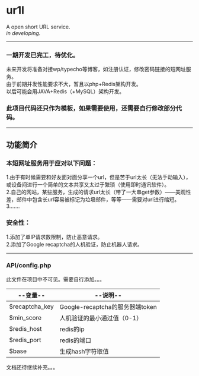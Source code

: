 # ur1l
A open short URL service.     
*in developing.*

-------------
### 一期开发已完工，待优化。
未来开发将准备对接wp/typecho等博客，如注册认证，修改密码链接的短网址服务。     
由于前期并发性能要求不大，暂且以php+Redis架构开发。   
以后可能会用JAVA+Redis（+MySQL）架构开发。    
### 此项目代码还只作为模板，如果需要使用，还需要自行修改部分代码。    

-----------
## 功能简介
### 本短网址服务用于应对以下问题：   
1.由于有时候需要和好友面对面分享一个url，但是苦于url太长（无法手动输入），或设备间进行一个简单的文本共享又太过于繁琐（使用即时通讯软件）。   
2.自己的网站，某些服务，生成的请求url太长（带了一大串get参数）——美观性差，邮件中包含长url容易被标记为垃圾邮件，等等——需要对url进行缩短。
3.……    

### 安全性：    
1.添加了单IP请求数限制，防止恶意请求。   
2.添加了Google recaptcha的人机验证，防止机器人请求。    

---------------
### API/config.php
此文件在项目中不可见。需要自行添加。。。

|--变量--|--说明--|
|--|--|
|$recaptcha_key|Google-recaptcha的服务器端token|   
|$min_score|人机验证的最小通过值（0-1）|   
|$redis_host|redis的ip|   
|$redis_port|redis的端口|   
|$base|生成hash字符取值|   

文档还待继续补充。。。

